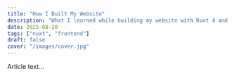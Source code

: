 ```yaml
---
title: "How I Built My Website"
description: "What I learned while building my website with Nuxt 4 and static content generation."
date: 2025-08-20
tags: ["nuxt", "frontend"]
draft: false
cover: "/images/cover.jpg"
---
```


Article text...
